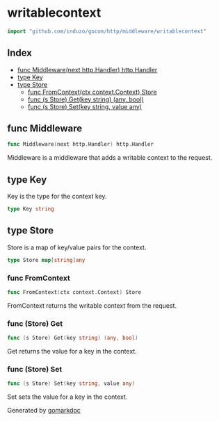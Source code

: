 <!-- Code generated by gomarkdoc. DO NOT EDIT -->

# writablecontext

```go
import "github.com/induzo/gocom/http/middleware/writablecontext"
```

## Index

- [func Middleware(next http.Handler) http.Handler](<#func-middleware>)
- [type Key](<#type-key>)
- [type Store](<#type-store>)
  - [func FromContext(ctx context.Context) Store](<#func-fromcontext>)
  - [func (s Store) Get(key string) (any, bool)](<#func-store-get>)
  - [func (s Store) Set(key string, value any)](<#func-store-set>)


## func Middleware

```go
func Middleware(next http.Handler) http.Handler
```

Middleware is a middleware that adds a writable context to the request.

## type Key

Key is the type for the context key.

```go
type Key string
```

## type Store

Store is a map of key/value pairs for the context.

```go
type Store map[string]any
```

### func FromContext

```go
func FromContext(ctx context.Context) Store
```

FromContext returns the writable context from the request.

### func \(Store\) Get

```go
func (s Store) Get(key string) (any, bool)
```

Get returns the value for a key in the context.

### func \(Store\) Set

```go
func (s Store) Set(key string, value any)
```

Set sets the value for a key in the context.



Generated by [gomarkdoc](<https://github.com/princjef/gomarkdoc>)
